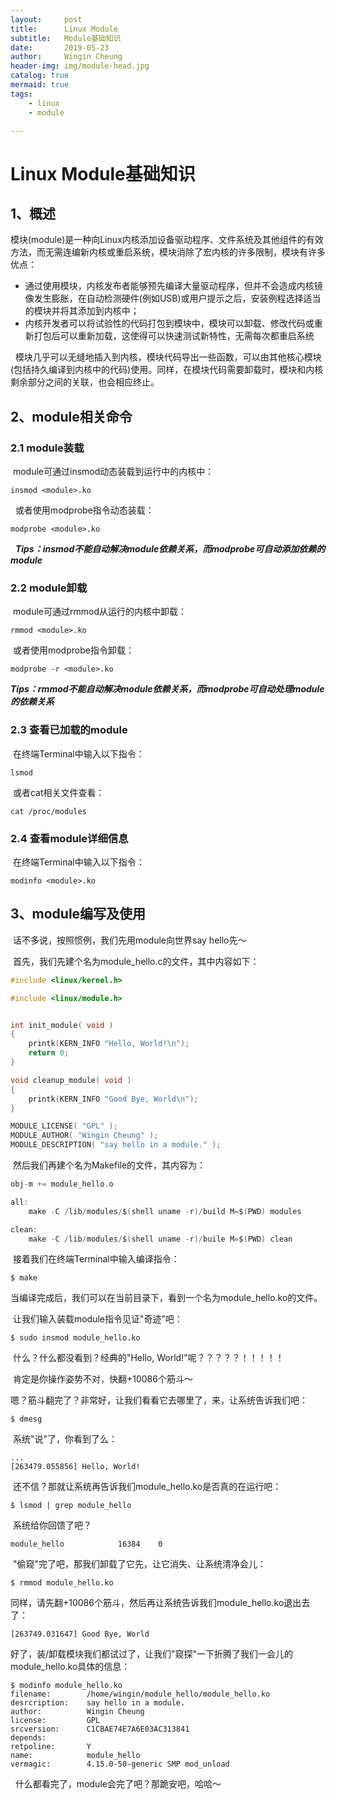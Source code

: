 ```yaml
---
layout:     post
title:      Linux Module
subtitle:   Module基础知识
date:       2019-05-23
author:     Wingin Cheung
header-img: img/module-head.jpg
catalog: true
mermaid: true
tags:
    - linux
    - module

---
```


# Linux Module基础知识

## 1、概述

​    模块(module)是一种向Linux内核添加设备驱动程序、文件系统及其他组件的有效方法，而无需连编新内核或重启系统，模块消除了宏内核的许多限制，模块有许多优点：

+ 通过使用模块，内核发布者能够预先编译大量驱动程序，但并不会造成内核镜像发生膨胀，在自动检测硬件(例如USB)或用户提示之后，安装例程选择适当的模块并将其添加到内核中；
+ 内核开发者可以将试验性的代码打包到模块中，模块可以卸载、修改代码或重新打包后可以重新加载，这使得可以快速测试新特性，无需每次都重启系统

    模块几乎可以无缝地插入到内核，模块代码导出一些函数，可以由其他核心模块(包括持久编译到内核中的代码)使用。同样，在模块代码需要卸载时，模块和内核剩余部分之间的关联，也会相应终止。

## 2、module相关命令

### 2.1 module装载

​    module可通过insmod动态装载到运行中的内核中：

```shell
insmod <module>.ko
```

    或者使用modprobe指令动态装载：

```shell
modprobe <module>.ko
```

    ***Tips：insmod不能自动解决module依赖关系，而modprobe可自动添加依赖的module***

### 2.2 module卸载

​    module可通过rmmod从运行的内核中卸载：

```shell
rmmod <module>.ko
```

​    或者使用modprobe指令卸载：

```shell
modprobe -r <module>.ko
```

​    ***Tips：rmmod不能自动解决module依赖关系，而modprobe可自动处理module的依赖关系***

### 2.3 查看已加载的module

​    在终端Terminal中输入以下指令：

```shell
lsmod
```

​    或者cat相关文件查看：

```shll
cat /proc/modules
```

### 2.4 查看module详细信息

​     在终端Terminal中输入以下指令：

```shell
modinfo <module>.ko
```

## 3、module编写及使用

​    话不多说，按照惯例，我们先用module向世界say hello先～

​    首先，我们先建个名为module_hello.c的文件，其中内容如下：

```c
#include <linux/kernel.h>

#include <linux/module.h>


int init_module( void )
{
    printk(KERN_INFO "Hello, World!\n");
    return 0;
}

void cleanup_module( void )
{
    printk(KERN_INFO "Good Bye, World\n");
}

MODULE_LICENSE( "GPL" );
MODULE_AUTHOR( "Wingin Cheung" );
MODULE_DESCRIPTION( "say hello in a module." );
```

​    然后我们再建个名为Makefile的文件，其内容为：

```c
obj-m += module_hello.o

all:
    make -C /lib/modules/$(shell uname -r)/build M=$(PWD) modules

clean:
    make -C /lib/modules/$(shell uname -r)/buile M=$(PWD) clean
```

​    接着我们在终端Terminal中输入编译指令：

```shell
$ make
```

​    当编译完成后，我们可以在当前目录下，看到一个名为module_hello.ko的文件。

​    让我们输入装载module指令见证"奇迹”吧：

```shell
$ sudo insmod module_hello.ko
```

​    什么？什么都没看到？经典的"Hello, World!"呢？？？？？！！！！！

​    肯定是你操作姿势不对，快翻+10086个筋斗～

​    嗯？筋斗翻完了？非常好，让我们看看它去哪里了，来，让系统告诉我们吧：

```shell
$ dmesg
```

​    系统"说"了，你看到了么：

```shell
...
[263479.055856] Hello, World!    
```

​    还不信？那就让系统再告诉我们module_hello.ko是否真的在运行吧：

```shell
$ lsmod | grep module_hello
```

​    系统给你回馈了吧？

```shell
module_hello            16384    0
```

​    "偷窥"完了吧，那我们卸载了它先，让它消失、让系统清净会儿：

```shell
$ rmmod module_hello.ko
```

​    同样，请先翻+10086个筋斗，然后再让系统告诉我们module_hello.ko退出去了：

```shell
[263749.031647] Good Bye, World
```

​    好了，装/卸载模块我们都试过了，让我们"窥探"一下折腾了我们一会儿的module_hello.ko具体的信息：

```shell
$ modinfo module_hello.ko
filename:        /home/wingin/module_hello/module_hello.ko
desrcription:    say hello in a module.
author:          Wingin Cheung
license:         GPL
srcversion:      C1CBAE74E7A6E03AC313841
depends:
retpoline:       Y
name:            module_hello
vermagic:        4.15.0-50-generic SMP mod_unload
```

    什么都看完了，module会完了吧？那跪安吧，哈哈～